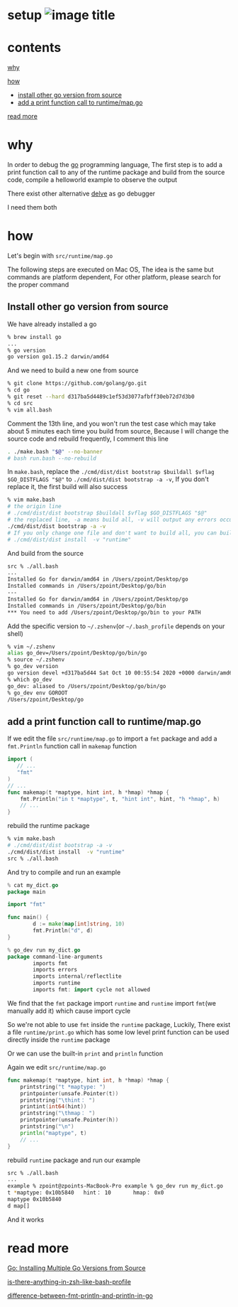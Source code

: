 # setup ![image title](http://www.zpoint.xyz:8080/count/tag.svg?url=github%2Fgo-Internals%2Fsetup)

# contents

[why](#why)

[how](#how)

* [install other go version from source](#Install-other-go-version-from-source)
* [add a print function call to runtime/map.go](#add-a-print-function-call-to-runtime/map.go)

[read more](#read-more)

# why

In order to debug the [go](https://github.com/golang/go) programming language, The first step is to add a print function call to any of the runtime package and build from the source code, compile a helloworld example to observe the output

There exist other alternative [delve](https://github.com/go-delve/delve) as go debugger

I need them both

# how

Let's begin with ```src/runtime/map.go```

The following steps are executed on Mac OS, The idea is the same but commands are platform dependent, For other platform, please search for the proper command

## Install other go version from source

We have already installed a go

```bash
% brew install go
...
% go version
go version go1.15.2 darwin/amd64
```

And we need to build a new one from source

```bash
% git clone https://github.com/golang/go.git
% cd go
% git reset --hard d317ba5d4489c1ef53d3077afbff30eb72d7d3b0
% cd src
% vim all.bash
```

Comment the 13th line, and you won't run the test case which may take about 5 minutes each time you build from source, Because I will change the source code and rebuild frequently, I comment this line

```bash
. ./make.bash "$@" --no-banner
# bash run.bash --no-rebuild
```

In ```make.bash```, replace the ```./cmd/dist/dist bootstrap $buildall $vflag $GO_DISTFLAGS "$@"``` to ```./cmd/dist/dist bootstrap -a -v```, If you don't replace it, the first build will also success

```bash
% vim make.bash
# the origin line
# ./cmd/dist/dist bootstrap $buildall $vflag $GO_DISTFLAGS "$@"
# the replaced line, -a means build all, -v will output any errors occur
./cmd/dist/dist bootstrap -a -v
# If you only change one file and don't want to build all, you can build a single directory
# ./cmd/dist/dist install  -v "runtime"
```

And build from the source

```bash
src % ./all.bash
...
Installed Go for darwin/amd64 in /Users/zpoint/Desktop/go
Installed commands in /Users/zpoint/Desktop/go/bin
---
Installed Go for darwin/amd64 in /Users/zpoint/Desktop/go
Installed commands in /Users/zpoint/Desktop/go/bin
*** You need to add /Users/zpoint/Desktop/go/bin to your PATH
```

Add the specific version to `~/.zshenv`(or `~/.bash_profile` depends on your shell)

```bash
% vim ~/.zshenv
alias go_dev=/Users/zpoint/Desktop/go/bin/go
% source ~/.zshenv
% go_dev version
go version devel +d317ba5d44 Sat Oct 10 00:55:54 2020 +0000 darwin/amd64
% which go_dev
go_dev: aliased to /Users/zpoint/Desktop/go/bin/go
% go_dev env GOROOT
/Users/zpoint/Desktop/go
```

## add a print function call to runtime/map.go

If we edit the file ```src/runtime/map.go``` to import a ```fmt``` package and add a ```fmt.Println``` function call in ```makemap``` function

```go
import (
   // ...
   "fmt"
)
// ...
func makemap(t *maptype, hint int, h *hmap) *hmap {
	fmt.Println("in t *maptype", t, "hint int", hint, "h *hmap", h)
	// ...
}
```

rebuild the runtime package

```bash
% vim make.bash
# ./cmd/dist/dist bootstrap -a -v
./cmd/dist/dist install  -v "runtime"
src % ./all.bash
```

And try to compile and run an example

```go
% cat my_dict.go 
package main

import "fmt"

func main() {
        d := make(map[int]string, 10)
        fmt.Println("d", d)
}

% go_dev run my_dict.go 
package command-line-arguments
        imports fmt
        imports errors
        imports internal/reflectlite
        imports runtime
        imports fmt: import cycle not allowed
```

We find that the `fmt` package import `runtime` and `runtime` import `fmt`(we manually add it) which cause import cycle

So we're not able to use `fmt` inside the `runtime` package, Luckily, There  exist a file `runtime/print.go` which has some low level print function can be used directly inside the  `runtime` package

Or we can use the built-in `print` and `println` function 

Again we edit ```src/runtime/map.go```

```go
func makemap(t *maptype, hint int, h *hmap) *hmap {
	printstring("t *maptype: ")
	printpointer(unsafe.Pointer(t))
	printstring("\thint： ")
	printint(int64(hint))
	printstring("\thmap： ")
	printpointer(unsafe.Pointer(h))
	printstring("\n")
	println("maptype", t)
	// ...
}
```

rebuild `runtime` package and run our example

```bash
src % ./all.bash
...
example % zpoint@zpoints-MacBook-Pro example % go_dev run my_dict.go
t *maptype: 0x10b5840   hint： 10       hmap： 0x0
maptype 0x10b5840
d map[]
```

And it works

# read more

[Go: Installing Multiple Go Versions from Source](https://medium.com/@vCabbage/go-installing-multiple-go-versions-from-source-db5573067c)

[is-there-anything-in-zsh-like-bash-profile](https://stackoverflow.com/questions/23090390/is-there-anything-in-zsh-like-bash-profile)

[difference-between-fmt-println-and-println-in-go](https://stackoverflow.com/questions/14680255/difference-between-fmt-println-and-println-in-go)